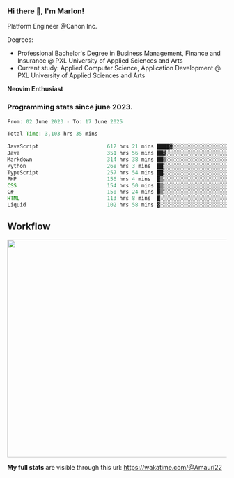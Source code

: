 
### Hi there 👋, I'm Marlon!

Platform Engineer @Canon Inc.

Degrees: 
- Professional Bachelor's Degree in Business Management, Finance and Insurance @ PXL University of Applied Sciences and Arts
- Current study: Applied Computer Science, Application Development @ PXL University of Applied Sciences and Arts

**Neovim Enthusiast**

### Programming stats since june 2023.
<!--START_SECTION:waka-->

```java
From: 02 June 2023 - To: 17 June 2025

Total Time: 3,103 hrs 35 mins

JavaScript                      612 hrs 21 mins ████▓░░░░░░░░░░░░░░░░░░░░   19.30 %
Java                            351 hrs 56 mins ██▓░░░░░░░░░░░░░░░░░░░░░░   11.09 %
Markdown                        314 hrs 38 mins ██▒░░░░░░░░░░░░░░░░░░░░░░   09.91 %
Python                          268 hrs 3 mins  ██░░░░░░░░░░░░░░░░░░░░░░░   08.45 %
TypeScript                      257 hrs 54 mins ██░░░░░░░░░░░░░░░░░░░░░░░   08.13 %
PHP                             156 hrs 4 mins  █▒░░░░░░░░░░░░░░░░░░░░░░░   04.92 %
CSS                             154 hrs 50 mins █▒░░░░░░░░░░░░░░░░░░░░░░░   04.88 %
C#                              150 hrs 24 mins █▒░░░░░░░░░░░░░░░░░░░░░░░   04.74 %
HTML                            113 hrs 8 mins  █░░░░░░░░░░░░░░░░░░░░░░░░   03.57 %
Liquid                          102 hrs 58 mins ▓░░░░░░░░░░░░░░░░░░░░░░░░   03.24 %
```

<!--END_SECTION:waka-->

## Workflow
<a href="https://wakatime.com"><img width="750" height="500" src="https://wakatime.com/share/@Amauri22/c9755ad7-b574-44e4-a9ee-ddb3582724ea.png" /></a>

**My full stats** are visible through this url: https://wakatime.com/@Amauri22
